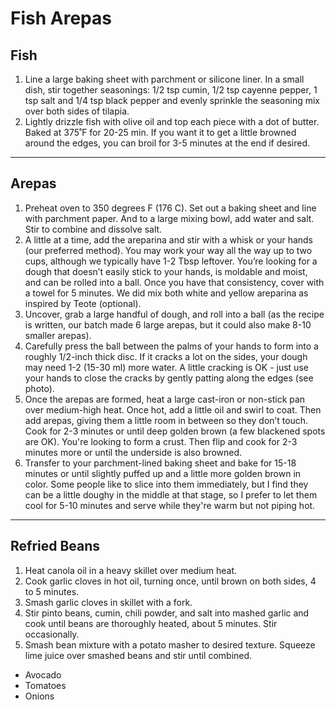 # Fish Arepas

## Fish

1. Line a large baking sheet with parchment or silicone liner. In a small dish, stir together seasonings: 1/2 tsp cumin, 1/2 tsp cayenne pepper, 1 tsp salt and 1/4 tsp black pepper and evenly sprinkle the seasoning mix over both sides of tilapia.
2. Lightly drizzle fish with olive oil and top each piece with a dot of butter. Baked at 375˚F for 20\-25 min. If you want it to get a little browned around the edges, you can broil for 3\-5 minutes at the end if desired.

---

## Arepas

1. Preheat oven to 350 degrees F \(176 C\). Set out a baking sheet and line with parchment paper. And to a large mixing bowl, add water and salt. Stir to combine and dissolve salt. 
2. A little at a time, add the areparina and stir with a whisk or your hands \(our preferred method\). You may work your way all the way up to two cups, although we typically have 1\-2 Tbsp leftover. You’re looking for a dough that doesn’t easily stick to your hands, is moldable and moist, and can be rolled into a ball. Once you have that consistency, cover with a towel for 5 minutes. We did mix both white and yellow areparina as inspired by Teote \(optional\). 
3. Uncover, grab a large handful of dough, and roll into a ball \(as the recipe is written, our batch made 6 large arepas, but it could also make 8\-10 smaller arepas\). 
4. Carefully press the ball between the palms of your hands to form into a roughly 1/2\-inch thick disc. If it cracks a lot on the sides, your dough may need 1\-2 \(15\-30 ml\) more water. A little cracking is OK \- just use your hands to close the cracks by gently patting along the edges \(see photo\).
5. Once the arepas are formed, heat a large cast\-iron or non\-stick pan over medium\-high heat. Once hot, add a little oil and swirl to coat. Then add arepas, giving them a little room in between so they don’t touch. Cook for 2\-3 minutes or until deep golden brown \(a few blackened spots are OK\). You're looking to form a crust. Then flip and cook for 2\-3 minutes more or until the underside is also browned.
6. Transfer to your parchment\-lined baking sheet and bake for 15\-18 minutes or until slightly puffed up and a little more golden brown in color. Some people like to slice into them immediately, but I find they can be a little doughy in the middle at that stage, so I prefer to let them cool for 5\-10 minutes and serve while they're warm but not piping hot.

---

## Refried Beans

1. Heat canola oil in a heavy skillet over medium heat.
2. Cook garlic cloves in hot oil, turning once, until brown on both sides, 4 to 5 minutes.
3. Smash garlic cloves in skillet with a fork.
4. Stir pinto beans, cumin, chili powder, and salt into mashed garlic and cook until beans are thoroughly heated, about 5 minutes. Stir occasionally.
5. Smash bean mixture with a potato masher to desired texture. Squeeze lime juice over smashed beans and stir until combined.

- Avocado
- Tomatoes
- Onions
